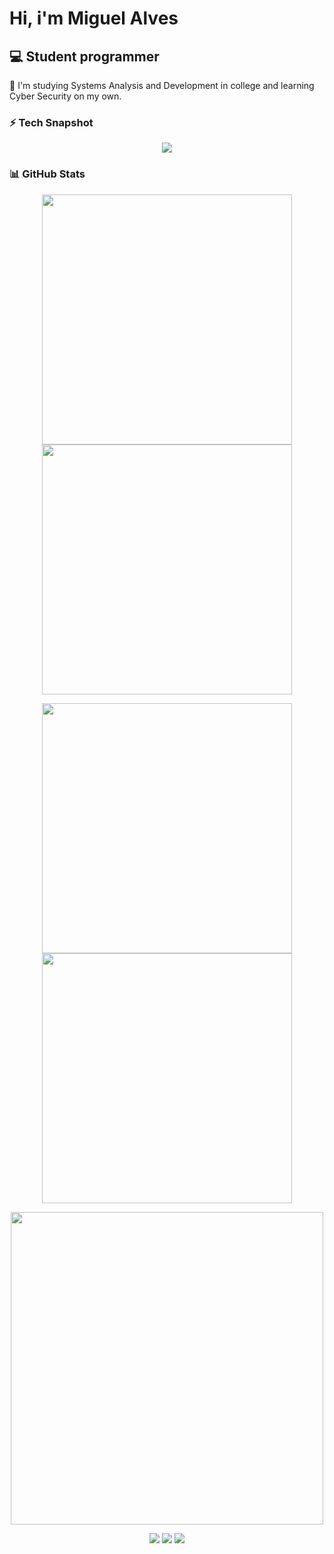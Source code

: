 # Hi, i'm Miguel Alves  

## 💻 Student programmer

🎈 I'm studying Systems Analysis and Development in college and learning Cyber Security on my own. 


### ⚡ Tech Snapshot  

<p align="center">
  <img src="https://skillicons.dev/icons?i=html,css,c,cs,linux" />
</p>

### 📊 GitHub Stats  

<p align="center">
  <img src="https://github-readme-stats.vercel.app/api?username=yM4T4&show_icons=true&theme=dark" width="400">
  <img src="https://github-readme-streak-stats.herokuapp.com?user=yM4T4&theme=dark&hide_border=true" width="400">
</p>


<p align="center">
  <img src="https://github-profile-summary-cards.vercel.app/api/cards/repos-per-language?username=yM4T4&theme=dark" width="400">
  <img src="https://github-profile-summary-cards.vercel.app/api/cards/most-commit-language?username=yM4T4&theme=dark" width="400">
</p>


<div align="center">
  <img src="https://wakatime.com/share/@yM4T4/8ebdb2ea-3f18-41a8-bad2-d87f91e981dd.svg" width="500"/>
</div>



<p align="center">
  <a href="https://www.instagram.com/mgl_alvesc/" target="_blank" style="text-decoration: none;">
    <img src="https://img.shields.io/badge/-Instagram-%23E4405F?style=for-the-badge&logo=instagram&logoColor=white">
  </a>  
  <a href="mailto:miguelalves123costa@gmail.com" style="text-decoration: none;">
    <img src="https://img.shields.io/badge/-Gmail-%23333?style=for-the-badge&logo=gmail&logoColor=white">
  </a>
  <a href="https://www.linkedin.com/in/miguelalvescosta/" target="_blank" style="text-decoration: none;">
    <img src="https://img.shields.io/badge/-LinkedIn-%230077B5?style=for-the-badge&logo=linkedin&logoColor=white">
  </a>
</p>










